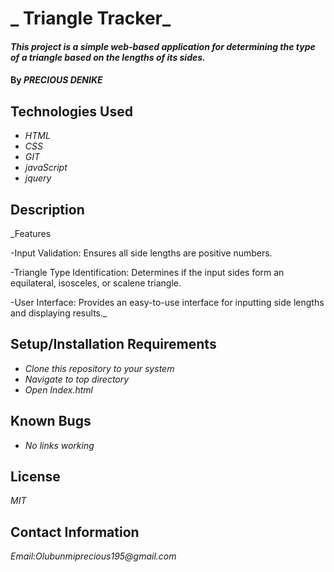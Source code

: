# _ Triangle Tracker_

#### _This project is a simple web-based application for determining the type of a triangle based on the lengths of its sides._

#### By _**PRECIOUS DENIKE**_

## Technologies Used

* _HTML_
* _CSS_
* _GIT_
* _javaScript_
* _jquery_


## Description

_Features

-Input Validation: Ensures all side lengths are positive numbers.

-Triangle Type Identification: Determines if the input sides form an equilateral, isosceles, or scalene triangle.

-User Interface: Provides an easy-to-use interface for inputting side lengths and displaying results._

## Setup/Installation Requirements

* _Clone this repository to your system_
* _Navigate to top directory_
* _Open Index.html_

## Known Bugs

* _No links working_

## License

_MIT_

## Contact Information

_Email:Olubunmiprecious195@gmail.com_
